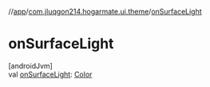 //[app](../../index.md)/[com.jluqgon214.hogarmate.ui.theme](index.md)/[onSurfaceLight](on-surface-light.md)

# onSurfaceLight

[androidJvm]\
val [onSurfaceLight](on-surface-light.md): [Color](https://developer.android.com/reference/kotlin/androidx/compose/ui/graphics/Color.html)
